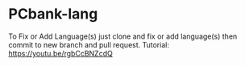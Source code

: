 # PCbank-lang
To Fix or Add Language(s) just clone and fix or add language(s) then commit to new branch and pull request.
Tutorial: https://youtu.be/rgbCcBNZcdQ
